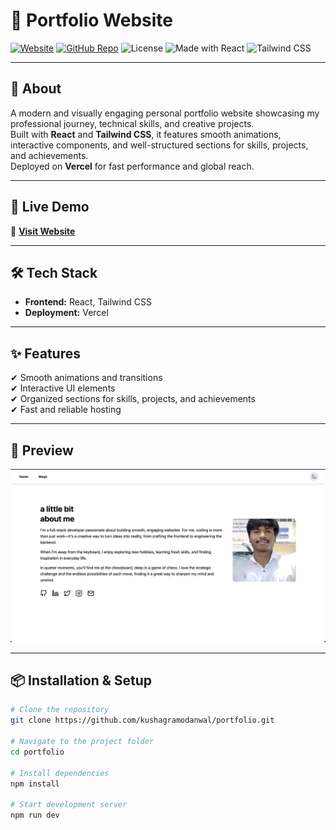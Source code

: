 # 🌟 Portfolio Website

[![Website](https://img.shields.io/badge/Live%20Demo-Visit%20Now-brightgreen?style=flat&logo=vercel)](https://kushagra-modanwal.vercel.app/)
[![GitHub Repo](https://img.shields.io/badge/Code-GitHub-blue?style=flat&logo=github)](https://github.com/kushagramodanwal/portfolio)
![License](https://img.shields.io/badge/License-MIT-yellow?style=flat)
![Made with React](https://img.shields.io/badge/Made%20with-React-61DAFB?style=flat&logo=react)
![Tailwind CSS](https://img.shields.io/badge/Styled%20with-Tailwind%20CSS-38B2AC?style=flat&logo=tailwindcss)

---

## 📌 About
A modern and visually engaging personal portfolio website showcasing my professional journey, technical skills, and creative projects.  
Built with **React** and **Tailwind CSS**, it features smooth animations, interactive components, and well-structured sections for skills, projects, and achievements.  
Deployed on **Vercel** for fast performance and global reach.

---

## 🚀 Live Demo
🔗 **[Visit Website](https://kushagra-modanwal.vercel.app/)**

---

## 🛠 Tech Stack
- **Frontend:** React, Tailwind CSS
- **Deployment:** Vercel

---

## ✨ Features
✔ Smooth animations and transitions  
✔ Interactive UI elements  
✔ Organized sections for skills, projects, and achievements  
✔ Fast and reliable hosting  

---

## 📸 Preview
![Portfolio Preview](preview.png)  

---

## 📦 Installation & Setup
```bash
# Clone the repository
git clone https://github.com/kushagramodanwal/portfolio.git

# Navigate to the project folder
cd portfolio

# Install dependencies
npm install

# Start development server
npm run dev
